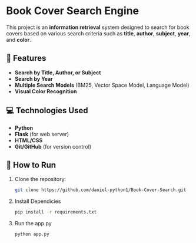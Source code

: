# Book Cover Search Engine

This project is an **information retrieval** system designed to search for book covers based on various search criteria such as **title**, **author**, **subject**, **year**, and **color**.

## 🚀 Features

- **Search by Title, Author, or Subject**
- **Search by Year**
- **Multiple Search Models** (BM25, Vector Space Model, Language Model)
- **Visual Color Recognition**

## 💻 Technologies Used

- **Python**
- **Flask** (for web server)
- **HTML/CSS**
- **Git/GitHub** (for version control)

## 📖 How to Run

1. Clone the repository:

   ```bash
   git clone https://github.com/daniel-python1/Book-Cover-Search.git

2. Install Dependicies

   ```bash
   pip install -r requirements.txt

3. Run the app.py

   ```bash
   python app.py
   
